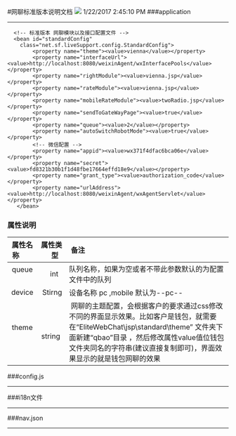 #网聊标准版本说明文档
![](http://www.elitecrm.com/images/logo-elitecrm.png)    1/22/2017 2:45:10 PM 
###application
***
	  <!-- 标准版本 网聊模块以及接口配置文件 -->
	  <bean id="standardConfig"
	   	class="net.sf.liveSupport.config.StandardConfig">
	   		<property name="theme"><value>vienna</value></property>
	   		<property name="interfaceUrl"><value>http://localhost:8080/weixinAgent/wxInterfacePools</value></property>
	   		<property name="rightModule"><value>vienna.jsp</value></property>
	   		<property name="rateModule"><value>vienna.jsp</value></property>
	   		<property name="mobileRateModule"><value>twoRadio.jsp</value></property>
	   		<property name="sendToGateWayPage"><value>true</value></property>
	   		<property name="queue"><value>2</value></property>
	   		<property name="autoSwitchRobotMode"><value>true</value></property>
	 		<!-- 微信配置 -->
	   		<property name="appid"><value>wx371f4dfac6bca06e</value></property>
	   		<property name="secret"><value>fd8321b30b1f1d48fbe17664effd18e9</value></property>
	   		<property name="grant_type"><value>authorization_code</value></property>
	   		<property name="urlAddress"><value>http://localhost:8080/weixinAgent/wxAgentServlet</value></property>
	   </bean>
                    
### 属性说明
| 属性名称        | 属性类型   |  备注  |
| :----:   | -----:  | :----  |
| queue       | int   | 队列名称，如果为空或者不带此参数默认的为配置文件中的队列 |
| device        |   Stirng   |  设备名称 pc ,mobile 默认为--pc--  |
| theme       |    string   |  网聊的主题配置，会根据客户的要求通过css修改不同的界面显示效果。比如客户是钱包，就需要在“EliteWebChat\jsp\standard\theme” 文件夹下面新建“qbao”目录 ，然后修改属性value值位钱包文件夹同名的字符串(建议直接复制即可)，界面效果显示的就是钱包网聊的效果|
###config.js
***
###i18n文件
***
###nav.json
***
